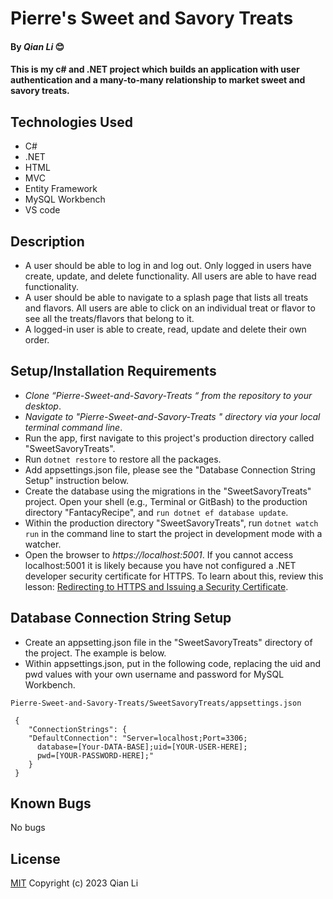 # Pierre's Sweet and Savory Treats

#### By _Qian Li_  😊

#### This is my c# and .NET project which builds an application with user authentication and a many-to-many relationship to market sweet and savory treats.

## Technologies Used

* C#
* .NET
* HTML
* MVC
* Entity Framework
* MySQL Workbench
* VS code

## Description

* A user should be able to log in and log out. Only logged in users have create, update, and delete functionality. All users are able to have read functionality. 
* A user should be able to navigate to a splash page that lists all treats and flavors. All users are able to click on an individual treat or flavor to see all the treats/flavors that belong to it.
* A logged-in user is able to create, read, update and delete their own order.

## Setup/Installation Requirements

* _Clone “Pierre-Sweet-and-Savory-Treats
“ from the repository to your desktop_.
* _Navigate to "Pierre-Sweet-and-Savory-Treats
" directory via your local terminal command line_.
* Run the app, first navigate to this project's production directory called "SweetSavoryTreats". 
* Run `dotnet restore` to restore all the packages.
* Add appsettings.json file, please see the "Database Connection String Setup" instruction below.
* Create the database using the migrations in the "SweetSavoryTreats" project. Open your shell (e.g., Terminal or GitBash) to the production directory "FantacyRecipe", and `run dotnet ef database update`.
* Within the production directory "SweetSavoryTreats", run `dotnet watch run` in the command line to start the project in development mode with a watcher.
* Open the browser to _https://localhost:5001_. If you cannot access localhost:5001 it is likely because you have not configured a .NET developer security certificate for HTTPS. To learn about this, review this lesson: [Redirecting to HTTPS and Issuing a Security Certificate](https://www.learnhowtoprogram.com/c-and-net/basic-web-applications/redirecting-to-https-and-issuing-a-security-certificate).

## Database Connection String Setup 

* Create an appsetting.json file in the "SweetSavoryTreats" directory of the project. The example is below.
* Within appsettings.json, put in the following code, replacing the uid and pwd values with your own username and password for MySQL Workbench.

```
Pierre-Sweet-and-Savory-Treats/SweetSavoryTreats/appsettings.json

 {
    "ConnectionStrings": {
    "DefaultConnection": "Server=localhost;Port=3306;
      database=[Your-DATA-BASE];uid=[YOUR-USER-HERE];
      pwd=[YOUR-PASSWORD-HERE];"
    }
 }
```

## Known Bugs

No bugs 

## License
[MIT](license.txt)
Copyright (c) 2023 Qian Li

